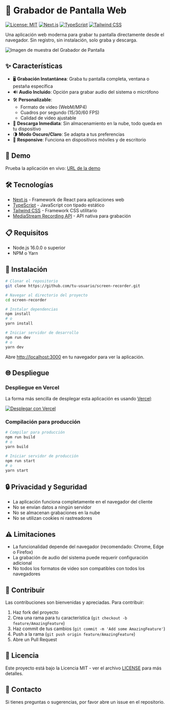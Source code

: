 # 🎥 Grabador de Pantalla Web

[![License: MIT](https://img.shields.io/badge/License-MIT-yellow.svg)](https://opensource.org/licenses/MIT)
[![Next.js](https://img.shields.io/badge/Next.js-15.2-black)](https://nextjs.org/)
[![TypeScript](https://img.shields.io/badge/TypeScript-5.x-blue)](https://www.typescriptlang.org/)
[![Tailwind CSS](https://img.shields.io/badge/Tailwind-4.x-38B2AC)](https://tailwindcss.com/)

Una aplicación web moderna para grabar tu pantalla directamente desde el navegador. Sin registro, sin instalación, solo graba y descarga.

![Imagen de muestra del Grabador de Pantalla](https://via.placeholder.com/1200x630/3182ce/FFFFFF?text=Grabador+de+Pantalla+Web)

## ✨ Características

- 🖥️ **Grabación Instantánea**: Graba tu pantalla completa, ventana o pestaña específica
- 🔊 **Audio Incluido**: Opción para grabar audio del sistema o micrófono
- 🛠️ **Personalizable**: 
  - Formato de video (WebM/MP4)
  - Cuadros por segundo (15/30/60 FPS)
  - Calidad de video ajustable
- 💾 **Descarga Inmediata**: Sin almacenamiento en la nube, todo queda en tu dispositivo
- 🌗 **Modo Oscuro/Claro**: Se adapta a tus preferencias
- 📱 **Responsive**: Funciona en dispositivos móviles y de escritorio

## 🚀 Demo

Prueba la aplicación en vivo: [URL de la demo](https://screen-recorder-web-demo.vercel.app)

## 🛠️ Tecnologías

- [Next.js](https://nextjs.org/) - Framework de React para aplicaciones web
- [TypeScript](https://www.typescriptlang.org/) - JavaScript con tipado estático
- [Tailwind CSS](https://tailwindcss.com/) - Framework CSS utilitario
- [MediaStream Recording API](https://developer.mozilla.org/en-US/docs/Web/API/MediaStream_Recording_API) - API nativa para grabación

## 📋 Requisitos

- Node.js 16.0.0 o superior
- NPM o Yarn

## 🔧 Instalación

```bash
# Clonar el repositorio
git clone https://github.com/tu-usuario/screen-recorder.git

# Navegar al directorio del proyecto
cd screen-recorder

# Instalar dependencias
npm install
# o
yarn install

# Iniciar servidor de desarrollo
npm run dev
# o
yarn dev
```

Abre [http://localhost:3000](http://localhost:3000) en tu navegador para ver la aplicación.

## 🌐 Despliegue

### Despliegue en Vercel

La forma más sencilla de desplegar esta aplicación es usando [Vercel](https://vercel.com/):

[![Desplegar con Vercel](https://vercel.com/button)](https://vercel.com/new/clone?repository-url=https%3A%2F%2Fgithub.com%2Ftu-usuario%2Fscreen-recorder)

### Compilación para producción

```bash
# Compilar para producción
npm run build
# o
yarn build

# Iniciar servidor de producción
npm run start
# o
yarn start
```

## 🔒 Privacidad y Seguridad

- La aplicación funciona completamente en el navegador del cliente
- No se envían datos a ningún servidor
- No se almacenan grabaciones en la nube
- No se utilizan cookies ni rastreadores

## ⚠️ Limitaciones

- La funcionalidad depende del navegador (recomendado: Chrome, Edge o Firefox)
- La grabación de audio del sistema puede requerir configuración adicional
- No todos los formatos de video son compatibles con todos los navegadores

## 🤝 Contribuir

Las contribuciones son bienvenidas y apreciadas. Para contribuir:

1. Haz fork del proyecto
2. Crea una rama para tu característica (`git checkout -b feature/AmazingFeature`)
3. Haz commit de tus cambios (`git commit -m 'Add some AmazingFeature'`)
4. Push a la rama (`git push origin feature/AmazingFeature`)
5. Abre un Pull Request

## 📝 Licencia

Este proyecto está bajo la Licencia MIT - ver el archivo [LICENSE](LICENSE) para más detalles.

## 👥 Contacto

Si tienes preguntas o sugerencias, por favor abre un issue en el repositorio.
